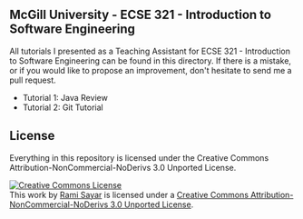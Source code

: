 ## McGill University - ECSE 321 - Introduction to Software Engineering

All tutorials I presented as a Teaching Assistant for ECSE 321 - Introduction to Software Engineering can be found in this directory. If there is a mistake, or if you would like to propose an improvement, don't hesitate to send me a pull request.

* Tutorial 1: Java Review
* Tutorial 2: Git Tutorial

## License

Everything in this repository is licensed under the Creative Commons Attribution-NonCommercial-NoDerivs 3.0 Unported License.

<a rel="license" href="http://creativecommons.org/licenses/by-nc-nd/3.0/deed.en_US"><img alt="Creative Commons License" style="border-width:0" src="http://i.creativecommons.org/l/by-nc-nd/3.0/88x31.png" /></a><br />This work by <a xmlns:cc="http://creativecommons.org/ns#" href="http://ramisayar.com" property="cc:attributionName" rel="cc:attributionURL">Rami Sayar</a> is licensed under a <a rel="license" href="http://creativecommons.org/licenses/by-nc-nd/3.0/deed.en_US">Creative Commons Attribution-NonCommercial-NoDerivs 3.0 Unported License</a>.
